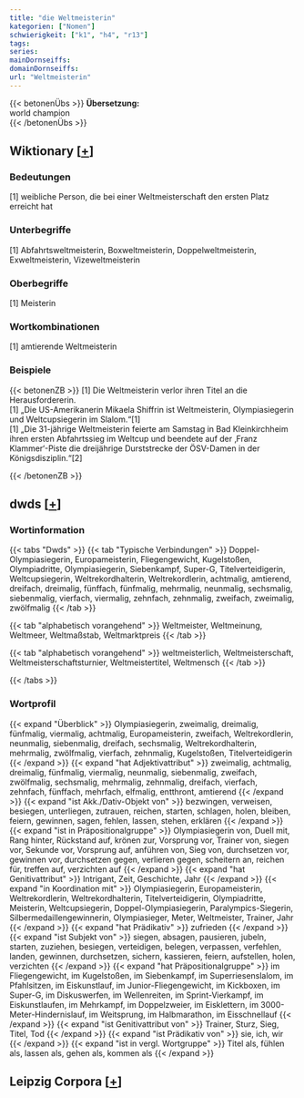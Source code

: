 ```yaml
---
title: "die Weltmeisterin"
kategorien: ["Nomen"]
schwierigkeit: ["k1", "h4", "r13"]
tags:
series:
mainDornseiffs:
domainDornseiffs:
url: "Weltmeisterin"
---
```


{{< betonenÜbs >}}
**Übersetzung:**  
world champion  
{{< /betonenÜbs >}}

## Wiktionary [[+](https://de.wiktionary.org/wiki/Weltmeisterin)]

### Bedeutungen
[1] weibliche Person, die bei einer Weltmeisterschaft den ersten Platz erreicht hat  

### Unterbegriffe
[1] Abfahrtsweltmeisterin, Boxweltmeisterin, Doppelweltmeisterin, Exweltmeisterin, Vizeweltmeisterin  

### Oberbegriffe
[1] Meisterin  

### Wortkombinationen
[1] amtierende Weltmeisterin  

### Beispiele
{{< betonenZB >}}
[1] Die Weltmeisterin verlor ihren Titel an die Herausfordererin.  
[1] „Die US-Amerikanerin Mikaela Shiffrin ist Weltmeisterin, Olympiasiegerin und Weltcupsiegerin im Slalom.“[1]  
[1] „Die 31-jährige Weltmeisterin feierte am Samstag in Bad Kleinkirchheim ihren ersten Abfahrtssieg im Weltcup und beendete auf der ‚Franz Klammer‘-Piste die dreijährige Durststrecke der ÖSV-Damen in der Königsdisziplin.“[2]  

{{< /betonenZB >}}


## dwds [[+](https://www.dwds.de/wb/Weltmeisterin)]

### Wortinformation
{{< tabs "Dwds" >}}
{{< tab "Typische Verbindungen" >}}
Doppel-Olympiasiegerin, Europameisterin, Fliegengewicht, Kugelstoßen, Olympiadritte, Olympiasiegerin, Siebenkampf, Super-G, Titelverteidigerin, Weltcupsiegerin, Weltrekordhalterin, Weltrekordlerin, achtmalig, amtierend, dreifach, dreimalig, fünffach, fünfmalig, mehrmalig, neunmalig, sechsmalig, siebenmalig, vierfach, viermalig, zehnfach, zehnmalig, zweifach, zweimalig, zwölfmalig
{{< /tab >}}

{{< tab "alphabetisch vorangehend" >}}
Weltmeister, Weltmeinung, Weltmeer, Weltmaßstab, Weltmarktpreis
{{< /tab >}}

{{< tab "alphabetisch vorangehend" >}}
weltmeisterlich, Weltmeisterschaft, Weltmeisterschaftsturnier, Weltmeistertitel, Weltmensch
{{< /tab >}}

{{< /tabs >}}

### Wortprofil
{{< expand "Überblick" >}} Olympiasiegerin, zweimalig, dreimalig, fünfmalig, viermalig, achtmalig, Europameisterin, zweifach, Weltrekordlerin, neunmalig, siebenmalig, dreifach, sechsmalig, Weltrekordhalterin, mehrmalig, zwölfmalig, vierfach, zehnmalig, Kugelstoßen, Titelverteidigerin {{< /expand >}}
{{< expand "hat Adjektivattribut" >}} zweimalig, achtmalig, dreimalig, fünfmalig, viermalig, neunmalig, siebenmalig, zweifach, zwölfmalig, sechsmalig, mehrmalig, zehnmalig, dreifach, vierfach, zehnfach, fünffach, mehrfach, elfmalig, entthront, amtierend {{< /expand >}}
{{< expand "ist Akk./Dativ-Objekt von" >}} bezwingen, verweisen, besiegen, unterliegen, zutrauen, reichen, starten, schlagen, holen, bleiben, feiern, gewinnen, sagen, fehlen, lassen, stehen, erklären {{< /expand >}}
{{< expand "ist in Präpositionalgruppe" >}} Olympiasiegerin von, Duell mit, Rang hinter, Rückstand auf, krönen zur, Vorsprung vor, Trainer von, siegen vor, Sekunde vor, Vorsprung auf, anführen von, Sieg von, durchsetzen vor, gewinnen vor, durchsetzen gegen, verlieren gegen, scheitern an, reichen für, treffen auf, verzichten auf {{< /expand >}}
{{< expand "hat Genitivattribut" >}} Intrigant, Zeit, Geschichte, Jahr {{< /expand >}}
{{< expand "in Koordination mit" >}} Olympiasiegerin, Europameisterin, Weltrekordlerin, Weltrekordhalterin, Titelverteidigerin, Olympiadritte, Meisterin, Weltcupsiegerin, Doppel-Olympiasiegerin, Paralympics-Siegerin, Silbermedaillengewinnerin, Olympiasieger, Meter, Weltmeister, Trainer, Jahr {{< /expand >}}
{{< expand "hat Prädikativ" >}} zufrieden {{< /expand >}}
{{< expand "ist Subjekt von" >}} siegen, absagen, pausieren, jubeln, starten, zuziehen, besiegen, verteidigen, belegen, verpassen, verfehlen, landen, gewinnen, durchsetzen, sichern, kassieren, feiern, aufstellen, holen, verzichten {{< /expand >}}
{{< expand "hat Präpositionalgruppe" >}} im Fliegengewicht, im Kugelstoßen, im Siebenkampf, im Superriesenslalom, im Pfahlsitzen, im Eiskunstlauf, im Junior-Fliegengewicht, im Kickboxen, im Super-G, im Diskuswerfen, im Wellenreiten, im Sprint-Vierkampf, im Eiskunstlaufen, im Mehrkampf, im Doppelzweier, im Eisklettern, im 3000-Meter-Hindernislauf, im Weitsprung, im Halbmarathon, im Eisschnellauf {{< /expand >}}
{{< expand "ist Genitivattribut von" >}} Trainer, Sturz, Sieg, Titel, Tod {{< /expand >}}
{{< expand "ist Prädikativ von" >}} sie, ich, wir {{< /expand >}}
{{< expand "ist in vergl. Wortgruppe" >}} Titel als, fühlen als, lassen als, gehen als, kommen als {{< /expand >}}

## Leipzig Corpora [[+](https://corpora.uni-leipzig.de/en/res?word=Weltmeisterin&corpusId=deu_newscrawl-public_2018)]


